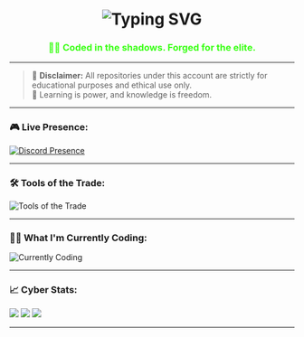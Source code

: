 <h1 align="center">
  <img src="https://readme-typing-svg.demolab.com?font=Fira+Code&size=30&pause=1000&color=00FF00&vCenter=true&multiline=true&width=600&lines=Hey+%F0%9F%91%8B%2C+I'm+Prodigy.;I+Create+The+Best+Selfbots." alt="Typing SVG" />
</h1>

<h3 align="center" style="color: #39ff14;">👨‍💻 Coded in the shadows. Forged for the elite.</h3>

---

> 🚨 **Disclaimer:** All repositories under this account are strictly for educational purposes and ethical use only.  
> 🧠 Learning is power, and knowledge is freedom.

---

### 🎮 Live Presence:
[![Discord Presence](https://lanyard.cnrad.dev/api/1396883973543559229?idleMessage=Working%20On%20Illuminati&bg=1a&theme=dark)](https://discord.com/users/1396883973543559229)

---

### 🛠️ Tools of the Trade:
![Tools of the Trade](https://readme-typing-svg.demolab.com?font=Fira+Code&size=20&pause=5000&color=00FF00&width=600&lines=%F0%9F%9B%A0%EF%B8%8F+Currently+Using:Python,JS,HTML,CSS)

---

### 👨‍💻 What I'm Currently Coding:
![Currently Coding](https://readme-typing-svg.demolab.com?font=Fira+Code&size=22&pause=5000&color=00FF00&vCenter=true&width=600&lines=Currently+Making+The+Selfbot+Lucifer)

---

### 📈 Cyber Stats:
<img src="https://github-readme-stats.vercel.app/api?username=prodigydoesntskid&theme=tokyonight&show_icons=true" />
<img src="https://github-readme-streak-stats.herokuapp.com/?user=prodigydoesntskid&theme=tokyonight" />
<img src="https://github-readme-stats.vercel.app/api/top-langs/?username=prodigydoesntskid&layout=compact&theme=tokyonight" />

---
